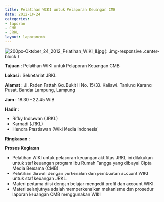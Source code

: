 ```yaml
---
title: Pelatihan WIKI untuk Pelaporan Keuangan CMB
date: 2012-10-24
categories:
- laporan
- CMB
- JRKL
layout: laporancmb
---
```


![200px-Oktober_24_2012_Pelatihan_WIKI_II.jpg](/uploads/200px-Oktober_24_2012_Pelatihan_WIKI_II.jpg){: .img-responsive .center-block }	
	
**Tujuan** :	Pelatihan WIKI untuk Pelaporan Keuangan CMB
	
**Lokasi** :	Sekretariat JRKL
	
**Alamat** : 	Jl. Raden Fattah Gg. Bukit II No. 15/33, Kaliawi, Tanjung Karang Pusat, Bandar Lampung, Lampung
	
**Jam** :	18.30 - 22.45 WIB
	
**Hadir** :	
*	Rifky Indrawan (JRKL)
*	Karnadi (JRKL)
*	Hendra Prastiawan (Wiki Media Indonesia)

**Ringkasan** :	

**Proses Kegiatan**	
* Pelatihan WIKI untuk pelaporan keuangan aktifitas JRKL ini dilakukan untuk staf keuangan program Ibu Rumah Tangga yang dibiayai Cipta Media Bersama (CMB)
*	Pelatihan diawali dengan perkenalan dan pembuatan account WIKI untuk staf keuangan JRKL.
*	Materi pertama diisi dengan belajar mengedit profil dan account WIKI.
* Materi selanjutnya adalah memperkenalkan mekanisme dan prosedur laporan keuangan CMB menggunakan WIKI
